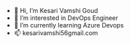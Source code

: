 - 👋 Hi, I’m Kesari Vamshi Goud
- 👀 I’m interested in DevOps Engineer
- 🌱 I’m currently learning Azure Devops
- 📫 kesarivamshi56gmail.com

<!---
kesarivamshi/kesarivamshi is a ✨ special ✨ repository because its `README.md` (this file) appears on your GitHub profile.
You can click the Preview link to take a look at your changes.
--->
